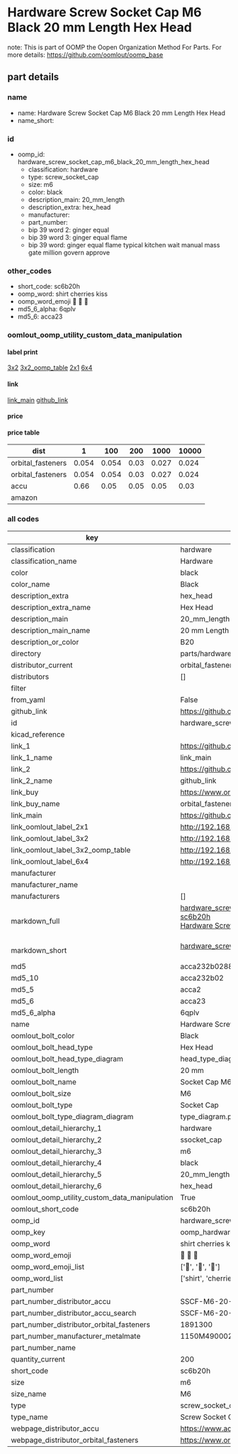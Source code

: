# Hardware Screw Socket Cap M6 Black 20 mm Length Hex Head  

note: This is part of OOMP the Oopen Organization Method For Parts. For more details: https://github.com/oomlout/oomp_base

##  part details





### name
* name: Hardware Screw Socket Cap M6 Black 20 mm Length Hex Head
* name_short: 
### id
* oomp_id: hardware_screw_socket_cap_m6_black_20_mm_length_hex_head
  * classification: hardware
  * type: screw_socket_cap
  * size: m6
  * color: black
  * description_main: 20_mm_length
  * description_extra: hex_head
  * manufacturer: 
  * part_number: 
  * bip 39 word 2: ginger equal
  * bip 39 word 3: ginger equal flame
  * bip 39 word: ginger equal flame typical kitchen wait manual mass gate million govern approve

### other_codes
* short_code: sc6b20h
* oomp_word: shirt cherries kiss
* oomp_word_emoji :shirt: :cherries: :kiss:
* md5_6_alpha: 6qplv
* md5_6: acca23






### oomlout_oomp_utility_custom_data_manipulation
#### label print
[3x2](http://192.168.1.245:1112/?label=oomp%206qplv)
[3x2_oomp_table](http://192.168.1.107:1112/?label=oomp%206qplv)
[2x1](http://192.168.1.242:1112/?label=oomp%206qplv)
[6x4](http://192.168.1.55:1112/?label=oomp%206qplv)    

#### link

[link_main](https://github.com/oomlout/oomlout_oomp_current_version_messy/tree/main/parts/hardware_screw_socket_cap_m6_black_20_mm_length_hex_head) [github_link](https://github.com/oomlout/oomlout_oomp_part_src/tree/main/parts/hardware_screw_socket_cap_m6_black_20_mm_length_hex_head)                             

#### price

#### price table
| dist | 1 | 100 | 200 | 1000 | 10000 |
|------|---|-----|-----|------|-------|
| orbital_fasteners | 0.054 | 0.054 | 0.03 | 0.027 | 0.024 |
| orbital_fasteners | 0.054 | 0.054 | 0.03 | 0.027 | 0.024 | 
| accu | 0.66 | 0.05 | 0.05 | 0.05 | 0.03 | 
| amazon |  |  |  |  |  | 















### all codes 
| key | value |  
| --- | --- |  
| classification | hardware |  
| classification_name | Hardware |  
| color | black |  
| color_name | Black |  
| description_extra | hex_head |  
| description_extra_name | Hex Head |  
| description_main | 20_mm_length |  
| description_main_name | 20 mm Length |  
| description_or_color | B20 |  
| directory | parts/hardware_screw_socket_cap_m6_black_20_mm_length_hex_head |  
| distributor_current | orbital_fasteners |  
| distributors | [] |  
| filter |  |  
| from_yaml | False |  
| github_link | https://github.com/oomlout/oomlout_oomp_part_src/tree/main/parts/hardware_screw_socket_cap_m6_black_20_mm_length_hex_head |  
| id | hardware_screw_socket_cap_m6_black_20_mm_length_hex_head |  
| kicad_reference |  |  
| link_1 | https://github.com/oomlout/oomlout_oomp_current_version_messy/tree/main/parts/hardware_screw_socket_cap_m6_black_20_mm_length_hex_head |  
| link_1_name | link_main |  
| link_2 | https://github.com/oomlout/oomlout_oomp_part_src/tree/main/parts/hardware_screw_socket_cap_m6_black_20_mm_length_hex_head |  
| link_2_name | github_link |  
| link_buy | https://www.orbitalfasteners.co.uk/products/m6-x-20-socket-cap-screw-high-tensile-grade-12-9-self-colour |  
| link_buy_name | orbital_fasteners |  
| link_main | https://github.com/oomlout/oomlout_oomp_current_version_messy/tree/main/parts/hardware_screw_socket_cap_m6_black_20_mm_length_hex_head |  
| link_oomlout_label_2x1 | http://192.168.1.242:1112/?label=oomp%206qplv |  
| link_oomlout_label_3x2 | http://192.168.1.245:1112/?label=oomp%206qplv |  
| link_oomlout_label_3x2_oomp_table | http://192.168.1.107:1112/?label=oomp%206qplv |  
| link_oomlout_label_6x4 | http://192.168.1.55:1112/?label=oomp%206qplv |  
| manufacturer |  |  
| manufacturer_name |  |  
| manufacturers | [] |  
| markdown_full | [hardware_screw_socket_cap_m6_black_20_mm_length_hex_head](https://github.com/oomlout/oomlout_oomp_current_version_messy/tree/main/parts/hardware_screw_socket_cap_m6_black_20_mm_length_hex_head)<br>[sc6b20h](https://github.com/oomlout/oomlout_oomp_current_version_messy/tree/main/parts/hardware_screw_socket_cap_m6_black_20_mm_length_hex_head)<br>[Hardware Screw Socket Cap M6 Black 20 Mm Length Hex Head](https://github.com/oomlout/oomlout_oomp_current_version_messy/tree/main/parts/hardware_screw_socket_cap_m6_black_20_mm_length_hex_head)<br><br> |  
| markdown_short | [hardware_screw_socket_cap_m6_black_20_mm_length_hex_head](https://github.com/oomlout/oomlout_oomp_current_version_messy/tree/main/parts/hardware_screw_socket_cap_m6_black_20_mm_length_hex_head)<br><br> |  
| md5 | acca232b028890efd9bd8ebeb0930310 |  
| md5_10 | acca232b02 |  
| md5_5 | acca2 |  
| md5_6 | acca23 |  
| md5_6_alpha | 6qplv |  
| name | Hardware Screw Socket Cap M6 Black 20 mm Length Hex Head |  
| oomlout_bolt_color | Black |  
| oomlout_bolt_head_type | Hex Head |  
| oomlout_bolt_head_type_diagram | head_type_diagram.png |  
| oomlout_bolt_length | 20 mm |  
| oomlout_bolt_name | Socket Cap M6X20 mm Black (Hex Head) |  
| oomlout_bolt_size | M6 |  
| oomlout_bolt_type | Socket Cap |  
| oomlout_bolt_type_diagram_diagram | type_diagram.png |  
| oomlout_detail_hierarchy_1 | hardware |  
| oomlout_detail_hierarchy_2 | ssocket_cap |  
| oomlout_detail_hierarchy_3 | m6 |  
| oomlout_detail_hierarchy_4 | black |  
| oomlout_detail_hierarchy_5 | 20_mm_length |  
| oomlout_detail_hierarchy_6 | hex_head |  
| oomlout_oomp_utility_custom_data_manipulation | True |  
| oomlout_short_code | sc6b20h |  
| oomp_id | hardware_screw_socket_cap_m6_black_20_mm_length_hex_head |  
| oomp_key | oomp_hardware_screw_socket_cap_m6_black_20_mm_length_hex_head |  
| oomp_word | shirt cherries kiss |  
| oomp_word_emoji | :shirt: :cherries: :kiss: |  
| oomp_word_emoji_list | [':shirt:', ':cherries:', ':kiss:'] |  
| oomp_word_list | ['shirt', 'cherries', 'kiss'] |  
| part_number |  |  
| part_number_distributor_accu | SSCF-M6-20-12.9 |  
| part_number_distributor_accu_search | SSCF-M6-20-12.9+-zinc |  
| part_number_distributor_orbital_fasteners | 1891300 |  
| part_number_manufacturer_metalmate | 1150M4900020 |  
| part_number_name |  |  
| quantity_current | 200 |  
| short_code | sc6b20h |  
| size | m6 |  
| size_name | M6 |  
| type | screw_socket_cap |  
| type_name | Screw Socket Cap |  
| webpage_distributor_accu | https://www.accu.co.uk/metric-cap-head-screws/16076-SSCF-M6-20-12-9 |  
| webpage_distributor_orbital_fasteners | https://www.orbitalfasteners.co.uk/products/m6-x-20-socket-cap-screw-high-tensile-grade-12-9-self-colour |  
